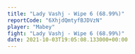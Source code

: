 ```yaml
---
title: "Lady Vashj - Wipe 6 (68.99%)"
reportCode: "6XhjdQmtyfBJDVzN"
player: "Mabey"
fight: "Lady Vashj - Wipe 6 (68.99%)"
date: 2021-10-03T19:05:08.133000+00:00
---
```

